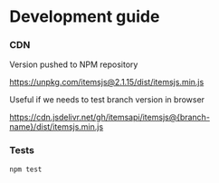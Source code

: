 # Development guide

### CDN

Version pushed to NPM repository

https://unpkg.com/itemsjs@2.1.15/dist/itemsjs.min.js

Useful if we needs to test branch version in browser

https://cdn.jsdelivr.net/gh/itemsapi/itemsjs@{branch-name}/dist/itemsjs.min.js

### Tests

```js
npm test
```
